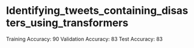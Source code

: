 # Identifying_tweets_containing_disasters_using_transformers
Training Accuracy: 90
Validation Accuracy: 83
Test Accuracy: 83
